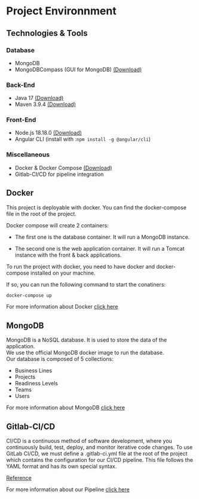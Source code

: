 # Project Environnment

## Technologies & Tools

### Database

- MongoDB
- MongoDBCompass (GUI for MongoDB) [(Download)](https://downloads.mongodb.com/compass/mongodb-compass-1.40.2-win32-x64.exe?_ga=2.52666856.1787788633.1695885194-1182748192.1695725186)

### Back-End

- Java 17 [(Download)](https://download.oracle.com/java/17/latest/jdk-17_windows-x64_bin.exe)
- Maven 3.9.4 [(Download)](https://dlcdn.apache.org/maven/maven-3/3.9.4/binaries/apache-maven-3.9.4-bin.zip)


### Front-End

- Node.js 18.18.0 [(Download)](https://nodejs.org/dist/v18.18.0/node-v18.18.0-x64.msi)
- Angular CLI (install with :`npm install -g @angular/cli`)

### Miscellaneous

- Docker & Docker Compose [(Download)](https://desktop.docker.com/win/main/amd64/Docker%20Desktop%20Installer.exe?utm_source=docker&utm_medium=webreferral&utm_campaign=dd-smartbutton&utm_location=module)
- Gitlab-CI/CD for pipeline integration

## Docker

This project is deployable with docker. You can find the docker-compose file in the root of the project.

Docker compose will create 2 containers:

- The first one is the database container. It will run a MongoDB instance.

- The second one is the web application container. It will run a Tomcat instance with the front & back applications.

To run the project with docker, you need to have docker and docker-compose installed on your machine.

If so, you can run the following command to start the conatiners:

```bash
docker-compose up
```
For more information about Docker [click here](misc/docker.md)

## MongoDB

MongoDB is a NoSQL database. It is used to store the data of the application.<br>
We use the official MongoDB docker image to run the database.<br>
Our database is composed of 5 collections:

- Business Lines
- Projects
- Readiness Levels
- Teams
- Users

For more information about MongoDB [click here](misc/mongodb.md)

## Gitlab-CI/CD

CI/CD is a continuous method of software development, where you continuously build, test, deploy, and monitor iterative code changes. To use GitLab CI/CD, we must define a .gitlab-ci.yml file at the root of the project which contains the configuration for our CI/CD pipeline. This file follows the YAML format and has its own special syntax.

[Reference](https://docs.gitlab.com/ee/ci/yaml/)

For more information about our Pipeline [click here](misc/gitlab-ci-cd.md)